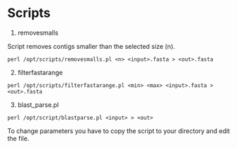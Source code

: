 # Scripts #

1. removesmalls  

Script removes contigs smaller than the selected size (n).  

`perl /opt/scripts/removesmalls.pl <n> <input>.fasta > <out>.fasta`  

2. filterfastarange  

`perl /opt/scripts/filterfastarange.pl <min> <max> <input>.fasta > <out>.fasta`  

3. blast_parse.pl

`perl /opt/script/blastparse.pl <input> > <out>`  

To change parameters you have to copy the script to your directory and edit the file. 
